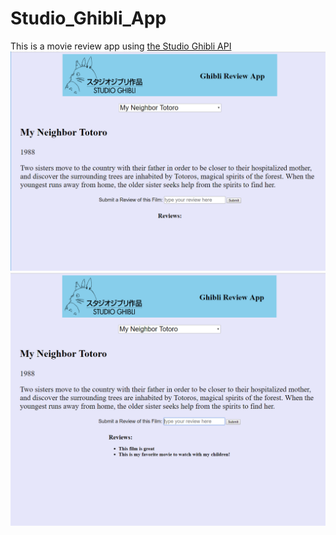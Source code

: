 # Studio_Ghibli_App

This is a movie review app using [the Studio Ghibli API](https://ghibliapi.herokuapp.com/)
![index](src/ghibli_shot1.png)
![index](src/ghibli_shot2.png)
